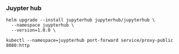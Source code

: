 
### Juypter hub

```
helm upgrade --install jupyterhub jupyterhub/jupyterhub \
  --namespace juypterhub \
  --version=1.0.0 \
```

```
kubectl --namespace=juypterhub port-forward service/proxy-public 8080:http
```
